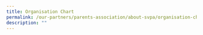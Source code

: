 ```yaml
---
title: Organisation Chart
permalink: /our-partners/parents-association/about-svpa/organisation-chart
description: ""
---
```


